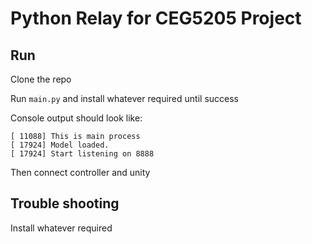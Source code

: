# Python Relay for CEG5205 Project

## Run

Clone the repo

Run `main.py` and install whatever required until success

Console output should look like:

```
[ 11088] This is main process
[ 17924] Model loaded.
[ 17924] Start listening on 8888
```

Then connect controller and unity

## Trouble shooting

Install whatever required
